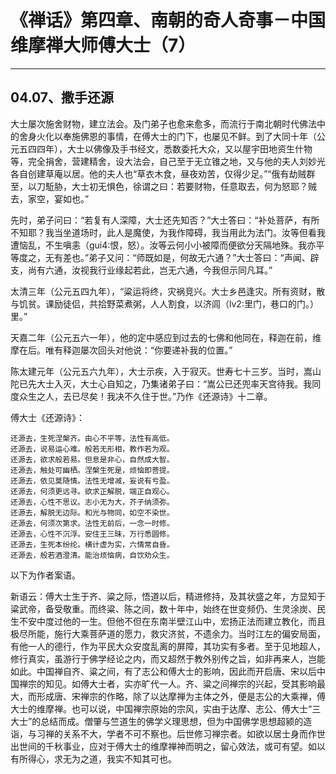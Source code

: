 # 《禅话》第四章、南朝的奇人奇事－中国维摩禅大师傅大士（7）

------

## 04.07、撒手还源

大士屡次施舍财物，建立法会。及门弟子也愈来愈多，而流行于南北朝时代佛法中的舍身火化以奉施佛恩的事情，在傅大士的门下，也屡见不鲜。到了大同十年（公元五四四年），大士以佛像及手书经文，悉数委托大众，又以屋宇田地资生什物等，完全捐舍，营建精舍，设大法会，自己至于无立锥之地，又与他的夫人刘妙光各自创建草庵以居。他的夫人也“草衣木食，昼夜劝苦，仅得少足。”“俄有劫贼群至，以刀駈胁，大士初无惧色，徐谓之曰：若要财物，任意取去，何为怒耶？贼去，家空，宴如也。”

先时，弟子问曰：“若复有人深障，大士还先知否？”大士答曰：“补处菩萨，有所不知耶？我当坐道场时，此人是魔使，为我作障碍，我当用此为法门。汝等但看我遭恼乱，不生嗔恚（gui4:恨，怒）。汝等云何小小被障而便欲分天隔地殊。我亦平等度之，无有差也。”弟子又问：“师既如是，何故无六通？”大士答曰：“声闻、辟支，尚有六通，汝视我行业缘起若此，岂无六通，今我但示同凡耳。”

太清三年（公元五四九年），“粱运将终，灾祸竞兴。大士乡邑逢灾。所有资财，散与饥贫。课励徒侣，共拾野菜煮粥，人人割食，以济闾（lv2:里门，巷口的门。）里。”

天嘉二年（公元五六一年），他的定中感应到过去的七佛和他同在，释迦在前，维摩在后。唯有释迦屡次回头对他说：“你要递补我的位置。”

陈太建元年（公元五六九年），大士示疾，入于寂灭。世寿七十三岁。当时，嵩山陀已先大士入灭，大士心自知之，乃集诸弟子曰：“嵩公已还兜率天宫待我。我同度众生之人，去已尽矣！我决不久住于世。”乃作《还源诗》十二章。

傅大士《还源诗》：

```
还源去，生死涅槃齐。由心不平等，法性有高低。
还源去，说易运心难。般若无形相，教作若为观。
还源去，欲求般若易。但息是非心，自然成大智。
还源去，触处可幽栖。涅槃生死是，烦恼即菩提。
还源去，依见莫随情。法性无增减，妄说有亏盈。
还源去，何须更远寻。欲求正解脱，端正自观心。
还源去，心性不思议。志小无为大，芥子纳须弥。
还源去，解脱无边际。和光与物同，如空不染世。
还源去，何须次第求。法性无前后，一念一时修。
还源去，心性不沉浮。安住王三昧，万行悉圆修。
还源去，生死本纷纶。横计虚为实，六情常自昏。
还源去，般若酒澄清。能治烦恼病，自饮劝众生。
```

以下为作者案语。

新语云：傅大士生于齐、粱之际，悟道以后，精进修持，及其状盛之年，方显知于粱武帝，备受敬重。而终粱、陈之间，数十年中，始终在世变频仍、生灵涂炭、民生不安中度过他的一生。但他不但在东南半壁江山中，宏扬正法而建立教化，而且极尽所能，施行大乘菩萨道的愿力，救灾济贫，不遗余力。当时江左的偏安局面，有他一人的德行，作为平民大众安度乱离的屏障，其功实有多者。至于见地超人，修行真实，虽游行于佛学经论之内，而又超然于教外别传之旨，如非再来人，岂能如此。中国禅自齐、粱之间，有了志公和傅大士的影响，因此而开启唐、宋以后中国禅宗的知见。如傅大士者，实亦旷代一人。齐、粱之间禅宗的兴起，受其影响最大，而形成唐、宋禅宗的作略，除了以达摩禅为主体之外，便是志公的大乘禅，傅大士的维摩禅。也可以说，中国禅宗原始的宗风，实由于达摩、志公、傅大士“三大士”的总结而成。僧肇与竺道生的佛学义理思想，但为中国佛学思想超颍的造诣，与习禅的关系不大，学者不可不察也。后世修习禅宗者。如欲以居士身而作世出世间的千秋事业，应对于傅大士的维摩禅神而明之，留心效法，或可有望。如以有所得心，求无为之道，我实不知其可也。


